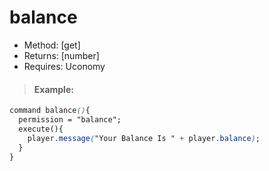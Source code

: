 # balance



* Method: \[get\]
* Returns: \[number\]
* Requires: Uconomy

> #### Example:

```css
command balance(){
  permission = "balance";
  execute(){
    player.message("Your Balance Is " + player.balance);
  }
}
```

